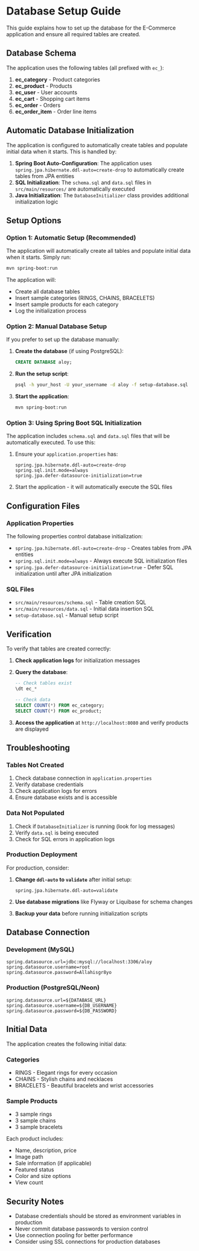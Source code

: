 # Database Setup Guide

This guide explains how to set up the database for the E-Commerce application and ensure all required tables are created.

## Database Schema

The application uses the following tables (all prefixed with `ec_`):

1. **ec_category** - Product categories
2. **ec_product** - Products
3. **ec_user** - User accounts
4. **ec_cart** - Shopping cart items
5. **ec_order** - Orders
6. **ec_order_item** - Order line items

## Automatic Database Initialization

The application is configured to automatically create tables and populate initial data when it starts. This is handled by:

1. **Spring Boot Auto-Configuration**: The application uses `spring.jpa.hibernate.ddl-auto=create-drop` to automatically create tables from JPA entities
2. **SQL Initialization**: The `schema.sql` and `data.sql` files in `src/main/resources/` are automatically executed
3. **Java Initialization**: The `DatabaseInitializer` class provides additional initialization logic

## Setup Options

### Option 1: Automatic Setup (Recommended)

The application will automatically create all tables and populate initial data when it starts. Simply run:

```bash
mvn spring-boot:run
```

The application will:
- Create all database tables
- Insert sample categories (RINGS, CHAINS, BRACELETS)
- Insert sample products for each category
- Log the initialization process

### Option 2: Manual Database Setup

If you prefer to set up the database manually:

1. **Create the database** (if using PostgreSQL):
   ```sql
   CREATE DATABASE aloy;
   ```

2. **Run the setup script**:
   ```bash
   psql -h your_host -U your_username -d aloy -f setup-database.sql
   ```

3. **Start the application**:
   ```bash
   mvn spring-boot:run
   ```

### Option 3: Using Spring Boot SQL Initialization

The application includes `schema.sql` and `data.sql` files that will be automatically executed. To use this:

1. Ensure your `application.properties` has:
   ```properties
   spring.jpa.hibernate.ddl-auto=create-drop
   spring.sql.init.mode=always
   spring.jpa.defer-datasource-initialization=true
   ```

2. Start the application - it will automatically execute the SQL files

## Configuration Files

### Application Properties

The following properties control database initialization:

- `spring.jpa.hibernate.ddl-auto=create-drop` - Creates tables from JPA entities
- `spring.sql.init.mode=always` - Always execute SQL initialization files
- `spring.jpa.defer-datasource-initialization=true` - Defer SQL initialization until after JPA initialization

### SQL Files

- `src/main/resources/schema.sql` - Table creation SQL
- `src/main/resources/data.sql` - Initial data insertion SQL
- `setup-database.sql` - Manual setup script

## Verification

To verify that tables are created correctly:

1. **Check application logs** for initialization messages
2. **Query the database**:
   ```sql
   -- Check tables exist
   \dt ec_*
   
   -- Check data
   SELECT COUNT(*) FROM ec_category;
   SELECT COUNT(*) FROM ec_product;
   ```

3. **Access the application** at `http://localhost:8080` and verify products are displayed

## Troubleshooting

### Tables Not Created

1. Check database connection in `application.properties`
2. Verify database credentials
3. Check application logs for errors
4. Ensure database exists and is accessible

### Data Not Populated

1. Check if `DatabaseInitializer` is running (look for log messages)
2. Verify `data.sql` is being executed
3. Check for SQL errors in application logs

### Production Deployment

For production, consider:

1. **Change `ddl-auto` to `validate`** after initial setup:
   ```properties
   spring.jpa.hibernate.ddl-auto=validate
   ```

2. **Use database migrations** like Flyway or Liquibase for schema changes

3. **Backup your data** before running initialization scripts

## Database Connection

### Development (MySQL)
```properties
spring.datasource.url=jdbc:mysql://localhost:3306/aloy
spring.datasource.username=root
spring.datasource.password=Allahisgr8yo
```

### Production (PostgreSQL/Neon)
```properties
spring.datasource.url=${DATABASE_URL}
spring.datasource.username=${DB_USERNAME}
spring.datasource.password=${DB_PASSWORD}
```

## Initial Data

The application creates the following initial data:

### Categories
- RINGS - Elegant rings for every occasion
- CHAINS - Stylish chains and necklaces  
- BRACELETS - Beautiful bracelets and wrist accessories

### Sample Products
- 3 sample rings
- 3 sample chains
- 3 sample bracelets

Each product includes:
- Name, description, price
- Image path
- Sale information (if applicable)
- Featured status
- Color and size options
- View count

## Security Notes

- Database credentials should be stored as environment variables in production
- Never commit database passwords to version control
- Use connection pooling for better performance
- Consider using SSL connections for production databases 